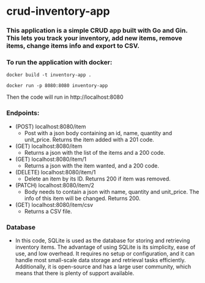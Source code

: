 # crud-inventory-app

### This application is a simple CRUD app built with Go and Gin. This lets you track your inventory, add new items, remove items, change items info and export to CSV.

 ### To run the application with docker:
 ```shell
 docker build -t inventory-app .
 ```
 ```shell
 docker run -p 8080:8080 inventory-app
 ```
 Then the code will run in http://localhost:8080

### Endpoints:
- (POST) localhost:8080/item
  - Post with a json body containing an id, name, quantity and unit_price. Returns the item added with a 201 code.
- (GET) localhost:8080/item
  - Returns a json with the list of the items and a 200 code.
- (GET) localhost:8080/item/1
  - Returns a json with the item wanted, and a 200 code.
- (DELETE) localhost:8080/item/1
  - Delete an item by its ID. Returns 200 if item was removed.
- (PATCH) localhost:8080/item/2
  - Body needs to contain a json with name, quantity and unit_price. The info of this item will be changed. Returns 200.
- (GET) localhost:8080/item/csv
  - Returns a CSV file.

### Database
- In this code, SQLite is used as the database for storing and retrieving inventory items. The advantage of using SQLite is its simplicity, ease of use, and low overhead. It requires no setup or configuration, and it can handle most small-scale data storage and retrieval tasks efficiently. Additionally, it is open-source and has a large user community, which means that there is plenty of support available.
